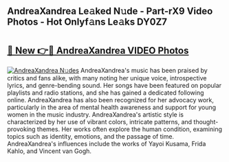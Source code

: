 ## AndreaXandrea Le𝚊ked N𝚞de - Part-rX9 Video Photos - Hot Onlyf𝚊ns Le𝚊ks DY0Z7

# <h2><a href="http://ab20161.deff.icu/?id=AndreaXandrea">🔗 New 👉🔴 AndreaXandrea VIDEO Photos</a></h2>

[![AndreaXandrea N𝚞des](https://i.imgur.com/rIISA9y.gif)](http://ab20161.deff.icu/?id=AndreaXandrea)
AndreaXandrea's music has been praised by critics and fans alike, with many noting her unique voice, introspective lyrics, and genre-bending sound. Her songs have been featured on popular playlists and radio stations, and she has gained a dedicated following online. AndreaXandrea has also been recognized for her advocacy work, particularly in the area of mental health awareness and support for young women in the music industry. AndreaXandrea's artistic style is characterized by her use of vibrant colors, intricate patterns, and thought-provoking themes. Her works often explore the human condition, examining topics such as identity, emotions, and the passage of time. AndreaXandrea's influences include the works of Yayoi Kusama, Frida Kahlo, and Vincent van Gogh.
